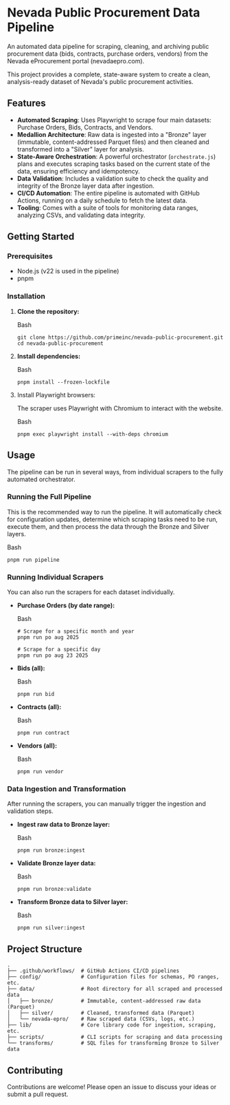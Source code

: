 # Nevada Public Procurement Data Pipeline

An automated data pipeline for scraping, cleaning, and archiving public procurement data (bids, contracts, purchase orders, vendors) from the Nevada eProcurement portal (nevadaepro.com).

This project provides a complete, state-aware system to create a clean, analysis-ready dataset of Nevada's public procurement activities.

## Features

- **Automated Scraping**: Uses Playwright to scrape four main datasets: Purchase Orders, Bids, Contracts, and Vendors.
- **Medallion Architecture**: Raw data is ingested into a "Bronze" layer (immutable, content-addressed Parquet files) and then cleaned and transformed into a "Silver" layer for analysis.
- **State-Aware Orchestration**: A powerful orchestrator (`orchestrate.js`) plans and executes scraping tasks based on the current state of the data, ensuring efficiency and idempotency.
- **Data Validation**: Includes a validation suite to check the quality and integrity of the Bronze layer data after ingestion.
- **CI/CD Automation**: The entire pipeline is automated with GitHub Actions, running on a daily schedule to fetch the latest data.
- **Tooling**: Comes with a suite of tools for monitoring data ranges, analyzing CSVs, and validating data integrity.

## Getting Started

### Prerequisites

- Node.js (v22 is used in the pipeline)
- pnpm

### Installation

1. **Clone the repository:**

   Bash

   ```
   git clone https://github.com/primeinc/nevada-public-procurement.git
   cd nevada-public-procurement
   ```

2. **Install dependencies:**

   Bash

   ```
   pnpm install --frozen-lockfile
   ```

3. Install Playwright browsers:

   The scraper uses Playwright with Chromium to interact with the website.

   Bash

   ```
   pnpm exec playwright install --with-deps chromium
   ```

## Usage

The pipeline can be run in several ways, from individual scrapers to the fully automated orchestrator.

### Running the Full Pipeline

This is the recommended way to run the pipeline. It will automatically check for configuration updates, determine which scraping tasks need to be run, execute them, and then process the data through the Bronze and Silver layers.

Bash

```
pnpm run pipeline
```

### Running Individual Scrapers

You can also run the scrapers for each dataset individually.

- **Purchase Orders (by date range):**

  Bash

  ```
  # Scrape for a specific month and year
  pnpm run po aug 2025
  
  # Scrape for a specific day
  pnpm run po aug 23 2025
  ```

- **Bids (all):**

  Bash

  ```
  pnpm run bid
  ```

- **Contracts (all):**

  Bash

  ```
  pnpm run contract
  ```

- **Vendors (all):**

  Bash

  ```
  pnpm run vendor
  ```

### Data Ingestion and Transformation

After running the scrapers, you can manually trigger the ingestion and validation steps.

- **Ingest raw data to Bronze layer:**

  Bash

  ```
  pnpm run bronze:ingest
  ```

- **Validate Bronze layer data:**

  Bash

  ```
  pnpm run bronze:validate
  ```

- **Transform Bronze data to Silver layer:**

  Bash

  ```
  pnpm run silver:ingest
  ```

## Project Structure

```
.
├── .github/workflows/  # GitHub Actions CI/CD pipelines
├── config/             # Configuration files for schemas, PO ranges, etc.
├── data/               # Root directory for all scraped and processed data
│   ├── bronze/         # Immutable, content-addressed raw data (Parquet)
│   ├── silver/         # Cleaned, transformed data (Parquet)
│   └── nevada-epro/    # Raw scraped data (CSVs, logs, etc.)
├── lib/                # Core library code for ingestion, scraping, etc.
├── scripts/            # CLI scripts for scraping and data processing
└── transforms/         # SQL files for transforming Bronze to Silver data
```

## Contributing

Contributions are welcome! Please open an issue to discuss your ideas or submit a pull request.